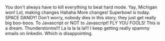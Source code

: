You don't always have to kill everything to beat hard mode. 
Yay, Michigan won!
Lol, making changes
Hahaha More changes!  Superbowl is today.
SPACE DANDY!
Don't worry, nobody dies in this story; they just get really big boo-boos.
To Javascript or NOT to Javascript!
FLY YOU FOOLS!
This is a dream.
Thunderstorms!!!
La la la la la!!!
I keep getting really spammy emails on linkedin.  Which is disappointing.